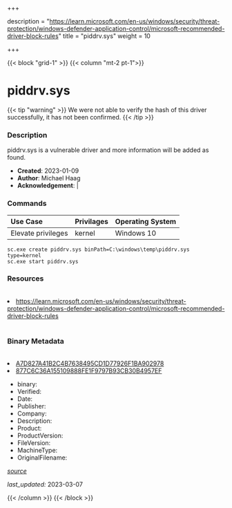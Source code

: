 +++

description = "https://learn.microsoft.com/en-us/windows/security/threat-protection/windows-defender-application-control/microsoft-recommended-driver-block-rules"
title = "piddrv.sys"
weight = 10

+++


{{< block "grid-1" >}}
{{< column "mt-2 pt-1">}}




# piddrv.sys 


{{< tip "warning" >}}
We were not able to verify the hash of this driver successfully, it has not been confirmed.
{{< /tip >}}




### Description


piddrv.sys is a vulnerable driver and more information will be added as found.


- **Created**: 2023-01-09
- **Author**: Michael Haag
- **Acknowledgement**:  | [](https://twitter.com/)

### Commands

| Use Case | Privilages | Operating System | 
|:---- | ---- | ---- |
| Elevate privileges | kernel | Windows 10 |

```
sc.exe create piddrv.sys binPath=C:\windows\temp\piddrv.sys type=kernel
sc.exe start piddrv.sys
```

### Resources
<br>


<li><a href=" https://learn.microsoft.com/en-us/windows/security/threat-protection/windows-defender-application-control/microsoft-recommended-driver-block-rules"> https://learn.microsoft.com/en-us/windows/security/threat-protection/windows-defender-application-control/microsoft-recommended-driver-block-rules</a></li>


<br>


### Binary Metadata
<br>



<li><a href="https://www.virustotal.com/gui/file/A7D827A41B2C4B7638495CD1D77926F1BA902978">A7D827A41B2C4B7638495CD1D77926F1BA902978</a></li>

<li><a href="https://www.virustotal.com/gui/file/ 877C6C36A155109888FE1F9797B93CB30B4957EF"> 877C6C36A155109888FE1F9797B93CB30B4957EF</a></li>



- binary: 
- Verified: 
- Date: 
- Publisher: 
- Company: 
- Description: 
- Product: 
- ProductVersion: 
- FileVersion: 
- MachineType: 
- OriginalFilename: 

[*source*](https://github.com/magicsword-io/LOLDrivers/tree/main/yaml/piddrv.sys.yml)

*last_updated:* 2023-03-07


{{< /column >}}
{{< /block >}}

